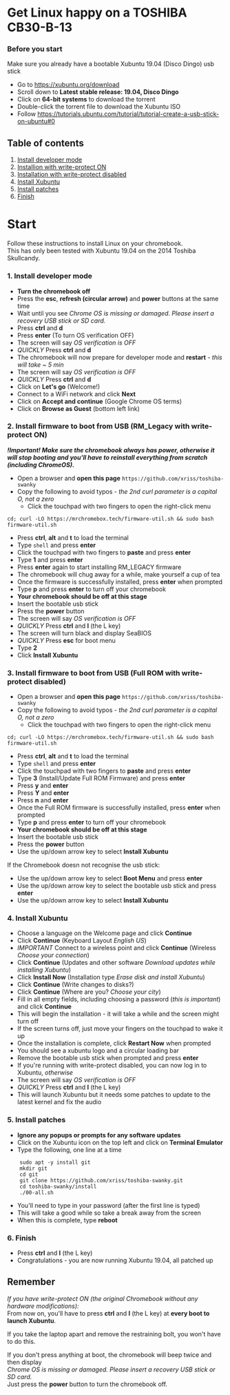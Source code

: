 # Get Linux happy on a TOSHIBA CB30-B-13

### Before you start
Make sure you already have a bootable Xubuntu 19.04 (Disco Dingo) usb stick

- Go to https://xubuntu.org/download  
- Scroll down to **Latest stable release: 19.04, Disco Dingo**
- Click on **64-bit systems** to download the torrent  
- Double-click the torrent file to download the Xubuntu ISO
- Follow https://tutorials.ubuntu.com/tutorial/tutorial-create-a-usb-stick-on-ubuntu#0

## Table of contents
1. [Install developer mode](https://github.com/xriss/toshiba-swanky#1-install-developer-mode)  
2. [Installion with write-protect ON](https://github.com/xriss/toshiba-swanky#2-install-firmware-to-boot-from-usb-rm_legacy-with-write-protect-on)  
3. [Installation with write-protect disabled](https://github.com/xriss/toshiba-swanky/blob/master/readme.md#3-install-firmware-to-boot-from-usb-full-rom-with-write-protect-disabled)  
4. [Install Xubuntu](https://github.com/xriss/toshiba-swanky#4-install-xubuntu)  
5. [Install patches](https://github.com/xriss/toshiba-swanky#5-install-patches)  
6. [Finish](https://github.com/xriss/toshiba-swanky#6-finish)  

# Start

Follow these instructions to install Linux on your chromebook.  
This has only been tested with Xubuntu 19.04 on the 2014 Toshiba Skullcandy.

### 1. Install developer mode
- **Turn the chromebook off**  
- Press the **esc**, **refresh (circular arrow)** and **power** buttons at the same time  
- Wait until you see *Chrome OS is missing or damaged. Please insert a recovery USB stick or SD card.*  
- Press **ctrl** and **d**  
- Press **enter** (To turn OS verification OFF)  
- The screen will say *OS verification is OFF*
- *QUICKLY* Press **ctrl** and **d**  
- The chromebook will now prepare for developer mode and **restart** - *this will take ~ 5 min*   
- The screen will say *OS verification is OFF*
- *QUICKLY* Press **ctrl** and **d**  
- Click on **Let's go** (Welcome!)  
- Connect to a WiFi network and click **Next**  
- Click on **Accept and continue** (Google Chrome OS terms)  
- Click on **Browse as Guest** (bottom left link)


### 2. Install firmware to boot from USB (RM_Legacy with write-protect ON)
_**!Important! Make sure the chromebook always has power, otherwise it will stop booting and you'll have to reinstall everything from scratch (including ChromeOS).**_

- Open a browser and **open this page** ```https://github.com/xriss/toshiba-swanky```  
- Copy the following to avoid typos - *the 2nd curl parameter is a capital O, not a zero*
    - Click the touchpad with two fingers to open the right-click menu
```
cd; curl -LO https://mrchromebox.tech/firmware-util.sh && sudo bash firmware-util.sh
```
- Press **ctrl**, **alt** and **t** to load the terminal  
- Type ```shell``` and press **enter**  
- Click the touchpad with two fingers to **paste** and press **enter**
- Type **1** and press **enter**
- Press **enter** again to start installing RM_LEGACY firmware
- The chromebook will chug away for a while, make yourself a cup of tea
- Once the firmware is successfully installed, press **enter** when prompted
- Type **p** and press **enter** to turn off your chromebook
- **Your chromebook should be off at this stage**
- Insert the bootable usb stick
- Press the **power** button
- The screen will say *OS verification is OFF*
- *QUICKLY* Press **ctrl** and **l** (the L key)
- The screen will turn black and display SeaBIOS
- *QUICKLY* Press **esc** for boot menu
- Type **2**
- Click **Install Xubuntu**


### 3. Install firmware to boot from USB (Full ROM with write-protect disabled)
- Open a browser and **open this page** ```https://github.com/xriss/toshiba-swanky```  
- Copy the following to avoid typos - *the 2nd curl parameter is a capital O, not a zero*
    - Click the touchpad with two fingers to open the right-click menu
```
cd; curl -LO https://mrchromebox.tech/firmware-util.sh && sudo bash firmware-util.sh
```
- Press **ctrl**, **alt** and **t** to load the terminal  
- Type ```shell``` and press **enter**  
- Click the touchpad with two fingers to **paste** and press **enter**
- Type **3** (Install/Update Full ROM Firmware) and press **enter**
- Press **y** and **enter**
- Press **Y** and **enter**
- Press **n** and **enter**
- Once the Full ROM firmware is successfully installed, press **enter** when prompted
- Type **p** and press **enter** to turn off your chromebook
- **Your chromebook should be off at this stage**
- Insert the bootable usb stick
- Press the **power** button
- Use the up/down arrow key to select **Install Xubuntu**

If the Chromebook doesn not recognise the usb stick:
- Use the up/down arrow key to select **Boot Menu** and press **enter**
- Use the up/down arrow key to select the bootable usb stick and press **enter**
- Use the up/down arrow key to select **Install Xubuntu**



### 4. Install Xubuntu
- Choose a language on the Welcome page and click **Continue**
- Click **Continue** (Keyboard Layout *English US*)
- *IMPORTANT* Connect to a wireless point and click **Continue** (Wireless *Choose your connection*)
- Click **Continue** (Updates and other software *Download updates while installing Xubuntu*)
- Click **Install Now** (Installation type *Erase disk and install Xubuntu*)
- Click **Continue** (Write changes to disks?)
- Click **Continue** (Where are you? *Choose your city*)
- Fill in all empty fields, including choosing a password (_this is important_) and click **Continue**
- This will begin the installation - it will take a while and the screen might turn off
- If the screen turns off, just move your fingers on the touchpad to wake it up
- Once the installation is complete, click **Restart Now** when prompted
- You should see a xubuntu logo and a circular loading bar
- Remove the bootable usb stick when prompted and press **enter**
- If you're running with write-protect disabled, you can now log in to Xubuntu, _otherwise_
- The screen will say *OS verification is OFF*
- *QUICKLY* Press **ctrl** and **l** (the L key)
- This will launch Xubuntu but it needs some patches to update to the latest kernel and fix the audio


### 5. Install patches
- **Ignore any popups or prompts for any software updates**
- Click on the Xubuntu icon on the top left and click on **Terminal Emulator**
- Type the following, one line at a time
```
	sudo apt -y install git
	mkdir git
	cd git
	git clone https://github.com/xriss/toshiba-swanky.git
	cd toshiba-swanky/install
	./00-all.sh
```
- You'll need to type in your password (after the first line is typed)
- This will take a good while so take a break away from the screen
- When this is complete, type **reboot**


### 6. Finish
- Press **ctrl** and **l** (the L key)
- Congratulations - you are now running Xubuntu 19.04, all patched up


## Remember
_If you have write-protect ON (the original Chromebook without any hardware modifications):_  
From now on, you'll have to press **ctrl** and **l** (the L key) at **every boot to launch Xubuntu**.

If you take the laptop apart and remove the restraining bolt, you won't have to do this.

If you don't press anything at boot, the chromebook will beep twice and then display  
*Chrome OS is missing or damaged. Please insert a recovery USB stick or SD card.*  
Just press the **power** button to turn the chromebook off.

